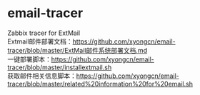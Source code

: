 # email-tracer
Zabbix tracer for ExtMail  
Extmail邮件部署文档：https://github.com/xyongcn/email-tracer/blob/master/ExtMail邮件系统部署文档.md  
一键部署脚本：https://github.com/xyongcn/email-tracer/blob/master/installextmail.sh  
获取邮件相关信息脚本：https://github.com/xyongcn/email-tracer/blob/master/related%20information%20for%20email.sh  
